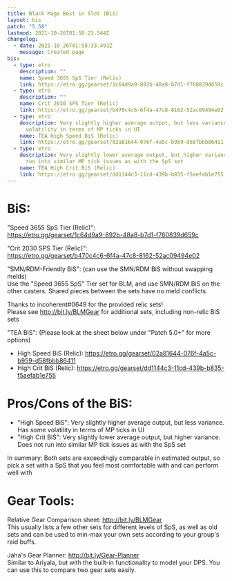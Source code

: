 ```yaml
---
title: Black Mage Best in Slot (BiS)
layout: bis
patch: "5.58"
lastmod: 2021-10-26T01:58:23.544Z
changelog:
  - date: 2021-10-26T01:58:33.491Z
    message: Created page
bis:
  - type: etro
    description: ""
    name: Speed 3655 SpS Tier (Relic)
    link: https://etro.gg/gearset/1c64d9a9-892b-48a8-b7d1-f760839d659c
  - type: etro
    description: ""
    name: Crit 2030 SPS Tier (Relic)
    link: https://etro.gg/gearset/b470c4c6-6f4a-47c8-8162-52ac09494e02
  - type: etro
    description: Very slightly higher average output, but less variance. Has some
      volatility in terms of MP ticks in UI
    name: TEA High Speed BiS (Relic)
    link: https://etro.gg/gearset/02a81644-076f-4a5c-b959-d58fbbb86411
  - type: etro
    description: Very slightly lower average output, but higher variance. Does not
      run into similar MP tick issues as with the SpS set
    name: TEA High Crit BiS (Relic)
    link: https://etro.gg/gearset/dd1144c3-11cd-439b-b835-f5aefab1e755
---
```

# BiS:

"Speed 3655 SpS Tier (Relic)":\
<https://etro.gg/gearset/1c64d9a9-892b-48a8-b7d1-f760839d659c>  

"Crit 2030 SPS Tier (Relic)":\
<https://etro.gg/gearset/b470c4c6-6f4a-47c8-8162-52ac09494e02>  

"SMN/RDM-Friendly BiS": (can use the SMN/RDM BiS without swapping melds)\
Use the "Speed 3655 SpS" Tier set for BLM, and use SMN/RDM BiS on the other casters. Shared pieces between the sets have no meld conflicts.

Thanks to incoherent#0649 for the provided relic sets!\
Please see <http://bit.ly/BLMGear> for additional sets, including non-relic BiS sets

"TEA BiS": (Please look at the sheet below under "Patch 5.0+" for more options)

* High Speed BiS (Relic): <https://etro.gg/gearset/02a81644-076f-4a5c-b959-d58fbbb86411> 
* High Crit BiS (Relic): <https://etro.gg/gearset/dd1144c3-11cd-439b-b835-f5aefab1e755>

# Pros/Cons of the BiS:

* "High Speed BiS": Very slightly higher average output, but less variance. Has some volatility in terms of MP ticks in UI
* "High Crit BiS": Very slightly lower average output, but higher variance. Does not run into similar MP tick issues as with the SpS set

In summary: Both sets are exceedingly comparable in estimated output, so pick a set with a SpS that you feel most comfortable with and can perform well with

# Gear Tools:

Relative Gear Comparison sheet: <http://bit.ly/BLMGear>\
This usually lists a few other sets for different levels of SpS, as well as old sets and can be used to min-max your own sets according to your group's raid buffs.

Jaha's Gear Planner: <http://bit.ly/Gear-Planner>\
Similar to Ariyala, but with the built-in functionality to model your DPS. You can use this to compare two gear sets easily.